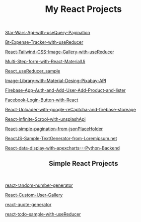 <div align="center"><h1>My React Projects</h1></div><br/>

<a href="https://github.com/murderuo/0-Star-Wars-Api-with-useQuery-Pagination">Star-Wars-Api-with-useQuery-Pagination</a>


<a href="https://github.com/murderuo/1-Bt-Expense-Tracker-with-useReducer">Bt-Expense-Tracker-with-useReducer</a>


<a href="https://github.com/murderuo/2-React-Tailwind-CSS-Image-Gallery-with-useReducer">React-Tailwind-CSS-Image-Gallery-with-useReducer</a>


<a href="https://github.com/murderuo/3-Multi-Step-form-with-React-MaterialUi">Multi-Step-form-with-React-MaterialUi</a>


<a href="https://github.com/murderuo/React_useReducer_sample">React_useReducer_sample</a>


<a href="https://github.com/murderuo/4-Image-Library-with-Material-Desing-Pixabay-API">Image-Library-with-Material-Desing-Pixabay-API</a>


<a href="https://github.com/murderuo/Firebase-App-Auth-and-Add-User-Add-Product-and-lister">Firebase-App-Auth-and-Add-User-Add-Product-and-lister</a>


<a href="https://github.com/murderuo/Facebook-Login-Button-with-React">Facebook-Login-Button-with-React</a>


<a href="https://github.com/murderuo/React-Uploader-with-google-reCaptcha-and-firebase-storeage">React-Uploader-with-google-reCaptcha-and-firebase-storeage</a>


<a href="https://github.com/murderuo/React-Infinite-Scrool-with-unsplashApi">React-Infinite-Scrool-with-unsplashApi</a>


<a href="https://github.com/murderuo/React-simple-pagination-from-jsonPlaceHolder">React-simple-pagination-from-jsonPlaceHolder</a> 


<a href="https://github.com/murderuo/ReactJS-Sample-TextGenerator-from-Loremipsum.net">ReactJS-Sample-TextGenerator-from-Loremipsum.net</a>


<a href="https://github.com/murderuo/React-data-display-with-apexcharts---Python-Backend">React-data-display-with-apexcharts---Python-Backend</a>

<div align="center"><h2>Simple React Projects</h2></div><br/>

<a href="https://github.com/murderuo/react-random-number-generator">react-random-number-generator</a>


<a href="https://github.com/murderuo/React-Custom-User-Gallery">React-Custom-User-Gallery</a>


<a href="https://github.com/murderuo/react-quote-generator">react-quote-generator</a> 

<a href="https://github.com/murderuo/react-todo-sample-with-useReducer">react-todo-sample-with-useReducer</a> 













